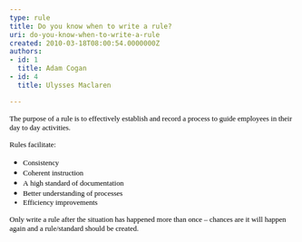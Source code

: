 ```yaml
---
type: rule
title: Do you know when to write a rule?
uri: do-you-know-when-to-write-a-rule
created: 2010-03-18T08:00:54.0000000Z
authors:
- id: 1
  title: Adam Cogan
- id: 4
  title: Ulysses Maclaren

---
```




<span class='intro'> 
  <p style="margin&#58;0cm 0cm 0pt;">
    <span style="color&#58;black;">
      <font face="Verdana">
        <font size="2">The purpose of a rule is to effectively establish and record a process to guide employees in their day to day activities. </font>
      </font>
    </span>
  </p>
 </span>


  <p>
    <span style="color&#58;black;">
      <font face="Verdana">
        <font size="2">
          <font face="Verdana">
            <font size="2">Rules facilitate&#58;</font> </font>
        </font>
      </font>
    </span>
  </p>
<ul>
    <li><span style="color&#58;black;"><font face="Verdana"><font size="2">Consistency
    <li><span style="color&#58;black;"><font face="Verdana"><font size="2">Coherent instruction
    <li><span style="color&#58;black;"><font face="Verdana"><font size="2">A&#160;high standard of documentation
    <li><span style="color&#58;black;"><font face="Verdana"><font size="2">Better understanding of processes</font></font></span></li>
    <li><span style="color&#58;black;"><font face="Verdana"><font size="2"><span style="color&#58;black;"><font size="2"><font face="Verdana">Efficiency improvements</font></font></span> </font></font></span></li>
    </font></font></span></li>
    </font></font></span></li>
    </font></font></span></li>
</ul>
<p style="margin&#58;0cm 0cm 0pt;"><span style="color&#58;black;"><font size="2"><font face="Verdana">Only write a rule after the situation has happened more than once – chances are it will happen again and a rule/standard should be created.</font></font></span></p>



